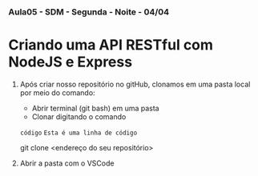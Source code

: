 ### Aula05 - SDM - Segunda - Noite - 04/04

# Criando uma API RESTful com NodeJS e Express

1. Após criar nosso repositório no gitHub, clonamos em uma pasta local por meio do comando: 
    - Abrir terminal (git bash) em uma pasta    
    - Clonar digitando o comando
 
    
    `código` 
    `Esta é uma linha de código`
    
    git clone <endereço do seu repositório>

2. Abrir a pasta com o VSCode